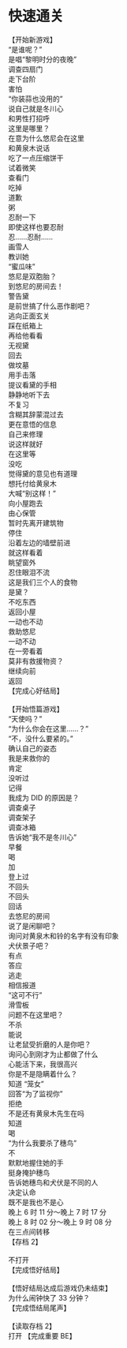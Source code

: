 # 快速通关

【开始新游戏】<br />
“是谁呢？”<br />
是唱“黎明时分的夜晚”<br />
调查四扇门<br />
走下台阶<br />
害怕<br />
“你装蒜也没用的”<br />
说自己就是冬川心<br />
和男性打招呼<br />
这里是哪里？<br />
在意为什么悠尼会在这里<br />
和黄泉木说话<br />
吃了一点压缩饼干<br />
试着微笑<br />
查看门<br />
吃掉<br />
道歉<br />
粥<br />
忍耐一下<br />
即使这样也要忍耐<br />
忍……忍耐……<br />
画雪人<br />
教训她<br />
“蜜瓜味”<br />
悠尼是双胞胎？<br />
到悠尼的房间去！<br />
警告黛<br />
是前世搞了什么恶作剧吧？<br />
逃向正面玄关<br />
踩在纸箱上<br />
再给他看看<br />
无视黛<br />
回去<br />
做坟墓<br />
用手击落<br />
提议看黛的手相<br />
静静地听下去<br />
不复习<br />
含糊其辞蒙混过去<br />
更在意悟的信息<br />
自己来修理<br />
说这样就好<br />
在这里等<br />
没吃<br />
觉得黛的意见也有道理<br />
想托付给黄泉木<br />
大喊“别这样！”<br />
向小屋跑去<br />
由心保管<br />
暂时先离开建筑物<br />
停住<br />
沿着左边的墙壁前进<br />
就这样看着<br />
眺望窗外<br />
忍住眼泪不流<br />
这是我们三个人的食物<br />
是黛？<br />
不吃东西<br />
返回小屋<br />
一动也不动<br />
救助悠尼<br />
一动不动<br />
在一旁看着<br />
莫非有救援物资？<br />
继续向前<br />
返回<br />
【完成心好结局】<br />
<br />
【开始悟篇游戏】<br />
“天使吗？”<br />
“为什么你会在这里……？”<br />
“不，没什么要紧的。”<br />
确认自己的姿态<br />
我是来救你的<br />
肯定<br />
没听过<br />
记得<br />
我成为 DID 的原因是？<br />
调查桌子<br />
调查架子<br />
调查冰箱<br />
告诉她“我不是冬川心”<br />
早餐<br />
喝<br />
加<br />
登上过<br />
不回头<br />
不回头<br />
回话<br />
去悠尼的房间<br />
说了是闲聊吧？<br />
询问对黄泉木和铃的名字有没有印象<br />
犬伏景子吧？<br />
有点<br />
答应<br />
逃走<br />
相信报道<br />
“这可不行”<br />
滑雪板<br />
问题不在这里吧？<br />
不杀<br />
能说<br />
让老鼠受折磨的人是你吧？<br />
询问心到刚才为止都做了什么<br />
心能活下来，我很高兴<br />
你是不是隐瞒着什么？<br />
知道 “笼女”<br />
回答“为了监视你”<br />
拒绝<br />
不是还有黄泉木先生在吗<br />
知道<br />
喝<br />
“为什么我要杀了穗鸟”<br />
不<br />
默默地握住她的手<br />
挺身掩护穗鸟<br />
告诉她穗鸟和犬伏是不同的人<br />
决定认命<br />
既不是我也不是心<br />
晚上 6 时 11 分～晚上 7 时 17 分<br />
晚上 8 时 02 分～晚上 9 时 08 分<br />
在三点间转移<br />
【存档 2】<br />
<br />
不打开<br />
【完成悟好结局】<br />
<br />
【悟好结局达成后游戏仍未结束】<br />
为什么闹钟快了 33 分钟？<br />
【完成悟结局尾声】<br />
<br />
【读取存档 2】<br />
打开 【完成重要 BE】<br />
